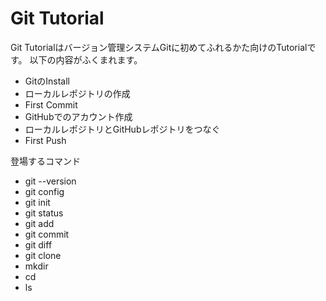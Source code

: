 # Git Tutorial
Git Tutorialはバージョン管理システムGitに初めてふれるかた向けのTutorialです。
以下の内容がふくまれます。
- GitのInstall
- ローカルレポジトリの作成
- First Commit
- GitHubでのアカウント作成
- ローカルレポジトリとGitHubレポジトリをつなぐ
- First Push

登場するコマンド
- git --version
- git config
- git init
- git status
- git add
- git commit
- git diff
- git clone
- mkdir
- cd
- ls
